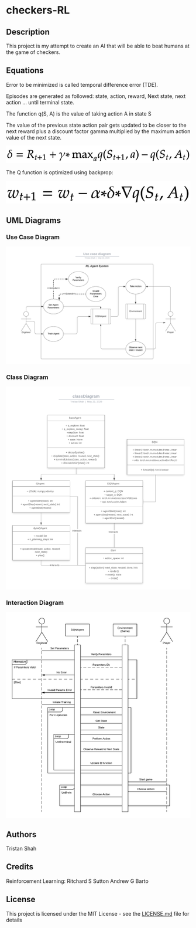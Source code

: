 # checkers-RL

## Description

This project is my attempt to create an AI that will be able to beat humans at the game of checkers.

## Equations

Error to be minimized is called temporal difference error (TDE).

Episodes are generated as followed: 
state, action, reward, Next state, next action ... until terminal state.

The function q(S, A) is the value of taking action A in state S

The value of the previous state action pair gets updated to be closer to the next reward plus a discount factor gamma multiplied by the maximum action value of the next state.

![](images/td.png)

The Q function is optimized using backprop:

![](images/backprop.png)

## UML Diagrams

### Use Case Diagram
![](images/useDiagram.png)

### Class Diagram
![](images/classDiagram.png)

### Interaction Diagram
![](images/interactionDiagram.png)

## Authors
Tristan Shah

## Credits
Reinforcement Learning: 
	Ritchard S Sutton
	Andrew G Barto
## License

This project is licensed under the MIT License - see the [LICENSE.md](LICENSE.md) file for details